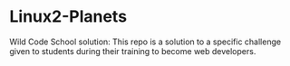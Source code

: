 # Linux2-Planets

Wild Code School solution:
This repo is a solution to a specific challenge given to students during their training to become web developers.
